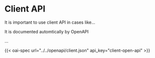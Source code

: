 # Client API

It is important to use client API in cases like...

It is documented automtically by OpenAPI

...


{{< oai-spec url="../../openapi/client.json" api_key="client-open-api" >}}